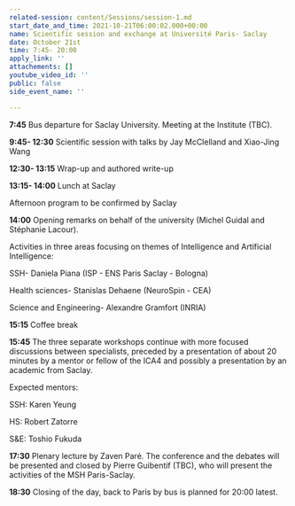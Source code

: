 ```yaml
---
related-session: content/Sessions/session-1.md
start_date_and_time: 2021-10-21T06:00:02.000+00:00
name: Scientific session and exchange at Université Paris- Saclay
date: October 21st
time: 7:45- 20:00
apply_link: ''
attachements: []
youtube_video_id: ''
public: false
side_event_name: ''

---
```

**7:45** Bus departure for Saclay University. Meeting at the Institute (TBC).

**9:45- 12:30** Scientific session with talks by Jay McClelland and Xiao-Jing Wang

**12:30- 13:15** Wrap-up and authored write-up

**13:15- 14:00** Lunch at Saclay

Afternoon program to be confirmed by Saclay

**14:00** Opening remarks on behalf of the university (Michel Guidal and Stéphanie Lacour).

Activities in three areas focusing on themes of Intelligence and Artificial Intelligence:

SSH- Daniela Piana (ISP - ENS Paris Saclay - Bologna)

Health sciences- Stanislas Dehaene (NeuroSpin - CEA)

Science and Engineering- Alexandre Gramfort (INRIA)

**15:15** Coffee break

**15:45** The three separate workshops continue with more focused discussions between specialists, preceded by a presentation of about 20 minutes by a mentor or fellow of the ICA4 and possibly a presentation by an academic from Saclay.

Expected mentors:

SSH: Karen Yeung

HS: Robert Zatorre

S&E: Toshio Fukuda

**17:30** Plenary lecture by Zaven Paré. The conference and the debates will be presented and closed by Pierre Guibentif (TBC), who will present the activities of the MSH Paris-Saclay.

**18:30** Closing of the day, back to Paris by bus is planned for 20:00 latest.